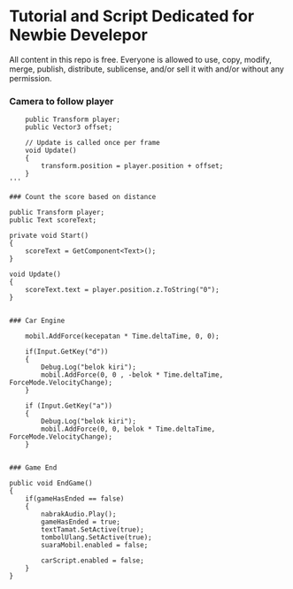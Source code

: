 # Tutorial and Script Dedicated for Newbie Develepor
All content in this repo is free. Everyone is allowed to use, copy, modify, merge, publish, distribute, sublicense, and/or sell it with and/or without any permission.

### Camera to follow player
```
    public Transform player;
    public Vector3 offset;

    // Update is called once per frame
    void Update()
    {
        transform.position = player.position + offset;
    }
'''

### Count the score based on distance
```
    public Transform player;
    public Text scoreText;

    private void Start()
    {
        scoreText = GetComponent<Text>();
    }

    void Update()
    {
        scoreText.text = player.position.z.ToString("0");
    }
```

### Car Engine
```
        mobil.AddForce(kecepatan * Time.deltaTime, 0, 0);

        if(Input.GetKey("d"))
        {
            Debug.Log("belok kiri");
            mobil.AddForce(0, 0 , -belok * Time.deltaTime, ForceMode.VelocityChange);
        }

        if (Input.GetKey("a"))
        {
            Debug.Log("belok kiri");
            mobil.AddForce(0, 0, belok * Time.deltaTime, ForceMode.VelocityChange);
        }
```

### Game End
```
    public void EndGame()
    {
        if(gameHasEnded == false)
        {
            nabrakAudio.Play();
            gameHasEnded = true;
            textTamat.SetActive(true);
            tombolUlang.SetActive(true);
            suaraMobil.enabled = false;

            carScript.enabled = false;
        }
    }
```

